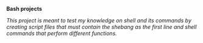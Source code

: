 **Bash projects**

*This project is meant to test my knowledge on shell and its commands by creating script files that must contain the shebang as the first line and shell commands that perform different functions.*


